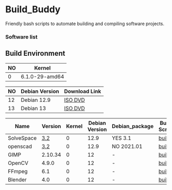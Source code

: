 # Build_Buddy
Friendly bash scripts to automate building and compiling software projects.





### Software list



## Build Environment

| NO| Kernel            |
|---|-------------------|
| 0| 6.1.0-29-amd64    |


| NO | Debian Version | Download Link |
|----|----------------|---------------|
| 12 | Debian 12.9      | [ISO DVD](https://cdimage.debian.org/cdimage/archive/12.9.0/amd64/iso-dvd/)             |
| 13 | Debian 13      | [ISO DVD](https://mirror.accum.se/debian-cd/current/amd64/iso-dvd/) |





| Name       | Version | Kernel   | Debian Version | Debian_package                                             | Build Script          | Tested (Y/N) | Description                                                                 |
| ---------- | ------- | -------- | -------------- | ---------------------------------------------------------- | --------------------- | ------------ | --------------------------------------------------------------------------- |
| SolveSpace | [3.2](https://github.com/solvespace/solvespace/commit/74a13ef6)     | 0 | 12.9      |  YES 3.1 | [build](https://github.com/Tpj-root/Build_Buddy/blob/main/build_solvespace.sh) |        Y(good)     |  - | 
| openscad | [3.2](https://github.com/solvespace/solvespace/commit/74a13ef6)     | 0 | 12.9      |  NO 2021.01 | [build](https://github.com/Tpj-root/Build_Buddy/blob/main/build_openscad.sh) |        Y(good)     |  - | 
| GIMP       | 2.10.34 | 0 | 12      |  -  | [build]()|      |  - | 
| OpenCV     | 4.9.0   | 0 | 12      |  -  | [build]()|      |  - | 
| FFmpeg     | 6.1     | 0 | 12      |  -  | [build]()|      |  - | 
| Blender    | 4.0     | 0 | 12      |  -  | [build]()|      |  - | 

